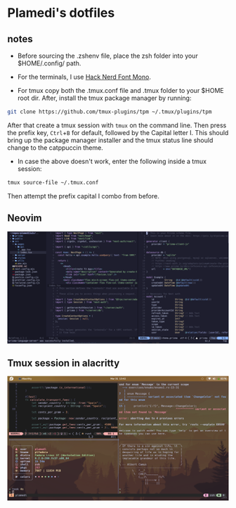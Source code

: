 # Plamedi's dotfiles

## notes

- Before sourcing the .zshenv file, place the zsh folder into your $HOME/.config/ path. 

- For the terminals, I use [Hack Nerd Font Mono](https://www.nerdfonts.com/font-downloads).

- For tmux copy both the .tmux.conf file and .tmux folder to your $HOME root dir.
After, install the tmux package manager by running:

```bash
git clone https://github.com/tmux-plugins/tpm ~/.tmux/plugins/tpm
```

After that create a tmux session with `tmux` on the command line. Then press
the prefix key, `Ctrl`+`B` for default, followed by the Capital letter I. This
should bring up the package manager installer and the tmux status line should
change to the catppuccin theme.

- In case the above doesn't work, enter the following inside a tmux session:

```bash
tmux source-file ~/.tmux.conf
```

Then attempt the prefix capital I combo from before.

## Neovim 
![neovim screenshot](./images/neovim.png)

## Tmux session in alacritty
![tmux alacritty](./images/tmux_alacritty.png)
